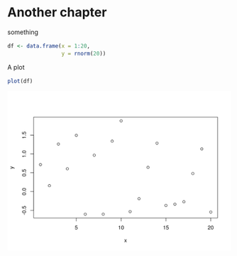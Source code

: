 # Another chapter

something


```r
df <- data.frame(x = 1:20,
                 y = rnorm(20))
```

A plot


```r
plot(df)
```

<img src="02-Another-Chapter_files/figure-html/unnamed-chunk-2-1.png" width="672" />

